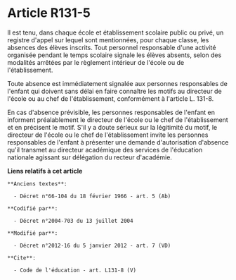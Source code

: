 # Article R131-5

Il est tenu, dans chaque école et établissement scolaire public ou privé, un registre d'appel sur lequel sont mentionnées,
pour chaque classe, les absences des élèves inscrits. Tout personnel responsable d'une activité organisée pendant le temps
scolaire signale les élèves absents, selon des modalités arrêtées par le règlement intérieur de l'école ou de
l'établissement. 

Toute absence est immédiatement signalée aux personnes responsables de l'enfant qui doivent sans délai en faire connaître les
motifs au directeur de l'école ou au chef de l'établissement, conformément à l'article L. 131-8. 

En cas d'absence prévisible, les personnes responsables de l'enfant en informent préalablement le directeur de l'école ou le
chef de l'établissement et en précisent le motif. S'il y a doute sérieux sur la légitimité du motif, le directeur de l'école
ou le chef de l'établissement invite les personnes responsables de l'enfant à présenter une demande d'autorisation d'absence
qu'il transmet au directeur académique des services de l'éducation nationale agissant sur délégation du recteur d'académie.

**Liens relatifs à cet article**

	**Anciens textes**:

	  - Décret n°66-104 du 18 février 1966 - art. 5 (Ab)

	**Codifié par**:

	  - Décret n°2004-703 du 13 juillet 2004

	**Modifié par**:

	  - Décret n°2012-16 du 5 janvier 2012 - art. 7 (VD)

	**Cite**:

	  - Code de l'éducation - art. L131-8 (V)
